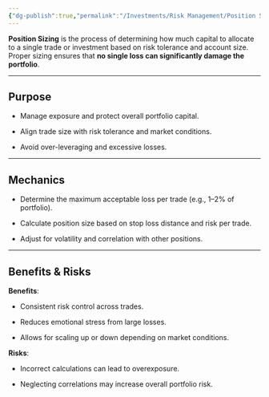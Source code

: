 ```yaml
---
{"dg-publish":true,"permalink":"/Investments/Risk Management/Position Sizing/"}
---
```


**Position Sizing** is the process of determining how much capital to allocate to a single trade or investment based on risk tolerance and account size. Proper sizing ensures that **no single loss can significantly damage the portfolio**.

---
## Purpose

- Manage exposure and protect overall portfolio capital.
    
- Align trade size with risk tolerance and market conditions.
    
- Avoid over-leveraging and excessive losses.
---
## Mechanics

- Determine the maximum acceptable loss per trade (e.g., 1–2% of portfolio).
    
- Calculate position size based on stop loss distance and risk per trade.
    
- Adjust for volatility and correlation with other positions.
---
## Benefits & Risks

**Benefits**:

- Consistent risk control across trades.
    
- Reduces emotional stress from large losses.
    
- Allows for scaling up or down depending on market conditions.
    

**Risks**:

- Incorrect calculations can lead to overexposure.
    
- Neglecting correlations may increase overall portfolio risk.